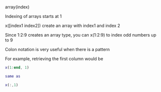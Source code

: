 array(index)

Indexing of arrays starts at 1


x(\[index1 index2])
create an array with index1 and index 2

Since 1:2:9 creates an array type, you can x(1:2:9) to index odd numbers up to 9

Colon notation is very useful when there is a pattern

For example, retrieving the first column would be
```MATLAB
x(1:end, 1)

same as

x(:,1)
```
